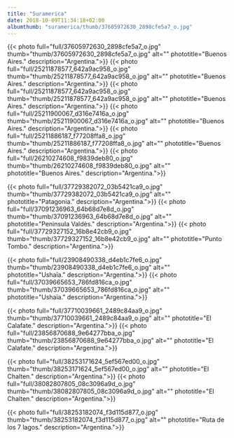 ```yaml
---
title: "Suramerica"
date: 2018-10-09T11:34:18+02:00
albumthumb: "suramerica/thumb/37605972630_2898cfe5a7_o.jpg"
---
```


{{< photo full="full/37605972630_2898cfe5a7_o.jpg" thumb="thumb/37605972630_2898cfe5a7_o.jpg" alt="" phototitle="Buenos Aires." description="Argentina.">}}
{{< photo full="full/25211878577_642a9ac958_o.jpg" thumb="thumb/25211878577_642a9ac958_o.jpg" alt="" phototitle="Buenos Aires." description="Argentina.">}}
{{< photo full="full/25211878577_642a9ac958_o.jpg" thumb="thumb/25211878577_642a9ac958_o.jpg" alt="" phototitle="Buenos Aires." description="Argentina.">}}
{{< photo full="full/25211900067_d316e7416a_o.jpg" thumb="thumb/25211900067_d316e7416a_o.jpg" alt="" phototitle="Buenos Aires." description="Argentina.">}}
{{< photo full="full/25211886187_f77208ffa8_o.jpg" thumb="thumb/25211886187_f77208ffa8_o.jpg" alt="" phototitle="Buenos Aires." description="Argentina.">}}
{{< photo full="full/26210274608_f9839deb80_o.jpg" thumb="thumb/26210274608_f9839deb80_o.jpg" alt="" phototitle="Buenos Aires." description="Argentina.">}}

{{< photo full="full/37729382072_03b5421ca9_o.jpg" thumb="thumb/37729382072_03b5421ca9_o.jpg" alt="" phototitle="Patagonia." description="Argentina.">}}
{{< photo full="full/37091236963_64b68d7e8d_o.jpg" thumb="thumb/37091236963_64b68d7e8d_o.jpg" alt="" phototitle="Peninsula Valdès." description="Argentina.">}}
{{< photo full="full/37729327152_16b8e42cb9_o.jpg" thumb="thumb/37729327152_16b8e42cb9_o.jpg" alt="" phototitle="Punto Tombo." description="Argentina.">}}

{{< photo full="full/23908490338_d4eb1c7fe6_o.jpg" thumb="thumb/23908490338_d4eb1c7fe6_o.jpg" alt="" phototitle="Ushaïa." description="Argentina.">}}
{{< photo full="full/37039665653_786fd816ca_o.jpg" thumb="thumb/37039665653_786fd816ca_o.jpg" alt="" phototitle="Ushaïa." description="Argentina.">}}

{{< photo full="full/37710039661_2489c84aa9_o.jpg" thumb="thumb/37710039661_2489c84aa9_o.jpg" alt="" phototitle="El Calafate." description="Argentina.">}}
{{< photo full="full/23856870688_9e64277bba_o.jpg" thumb="thumb/23856870688_9e64277bba_o.jpg" alt="" phototitle="El Calafate." description="Argentina.">}}

{{< photo full="full/38253171624_5ef567ed00_o.jpg" thumb="thumb/38253171624_5ef567ed00_o.jpg" alt="" phototitle="El Chalten." description="Argentina.">}}
{{< photo full="full/38082807805_08c3096a9d_o.jpg" thumb="thumb/38082807805_08c3096a9d_o.jpg" alt="" phototitle="El Chalten." description="Argentina.">}}

{{< photo full="full/38253182074_f3d115d877_o.jpg" thumb="thumb/38253182074_f3d115d877_o.jpg" alt="" phototitle="Ruta de los 7 lagos." description="Argentina.">}}
